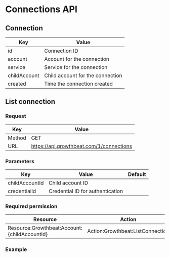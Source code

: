 # Connections API

## Connection

|Key|Value|
|---|---|
|id|Connection ID|
|account|Account for the connection|
|service|Service for the connection|
|childAccount|Child account for the connection|
|created|Time the connection created|

## List connection


### Request

|Key|Value|
|---|---|
|Method|GET|
|URL|https://api.growthbeat.com/1/connections|

### Parameters

|Key|Value|Default|
|---|---|---|
|childAccountId|Child account ID||
|credentialId|Credential ID for authentication||

### Required permission

|Resource|Action|
|---|---|
|Resource:Growthbeat:Account:{childAccountId}|Action:Growthbeat:ListConnection|


### Example

```

```

```

```
